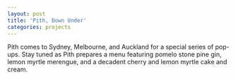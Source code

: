 ```yaml
---
layout: post
title: 'Pith, Down Under'
categories: projects
---
```


Pith comes to Sydney, Melbourne, and Auckland for a special series of pop-ups. Stay tuned as Pith prepares a menu featuring pomelo stone pine gin, lemon myrtle merengue, and a decadent cherry and lemon myrtle cake and cream.
